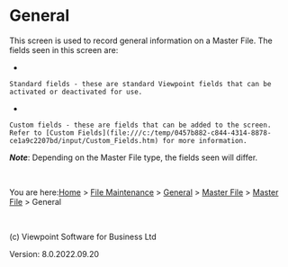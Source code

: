 



# General
This screen is used to record general information on a Master File. The fields seen in this screen are:

- 
    
    Standard fields - these are standard Viewpoint fields that can be activated or deactivated for use.

- 
    
    Custom fields - these are fields that can be added to the screen. Refer to [Custom Fields](file:///c:/temp/0457b882-c844-4314-8878-ce1a9c2207bd/input/Custom_Fields.htm) for more information.


<span style="font-weight: bold; font-style: italic;">Note</span>: Depending on the Master File type, the fields seen will differ.

&nbsp;

You are here:[Home](file:///c:/temp/0457b882-c844-4314-8878-ce1a9c2207bd/input/Copyright_Notice.htm) &gt; [File Maintenance](file:///c:/temp/0457b882-c844-4314-8878-ce1a9c2207bd/input/File_Maintenance_screen.htm) &gt; [General](file:///c:/temp/0457b882-c844-4314-8878-ce1a9c2207bd/input/Overview.htm#642b3b9347ca42c9b00b820c00c373fa=1) &gt; [Master File](file:///c:/temp/0457b882-c844-4314-8878-ce1a9c2207bd/input/MF_-_Setup.htm) &gt; [Master File](file:///c:/temp/0457b882-c844-4314-8878-ce1a9c2207bd/input/MF_-_Setup.htm) &gt; General

&nbsp;

(c) Viewpoint Software for 
 Business Ltd

Version: 8.0.2022.09.20


